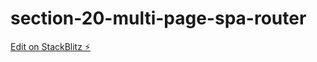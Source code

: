 # section-20-multi-page-spa-router

[Edit on StackBlitz ⚡️](https://stackblitz.com/edit/github-hcixxe)